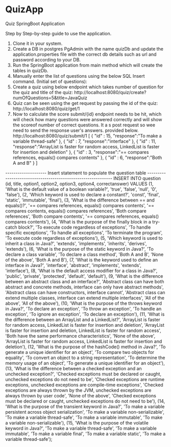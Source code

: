 # QuizApp
 Quiz SpringBoot Application

Step by Step-by-step guide to use the application.

1. Clone it in your system.
2. Create a DB in postgres PgAdmin with the name quizDb and update the application.properties file with the correct db details such as url and password according to your DB.
3. Run the SpringBoot application from main method which will create the tables in quizDb.
4. Manually enter the list of questions using the below SQL Insert command. (Initial set of questions):
5. Create a quiz using below endpoint which takes number of question for the quiz and title of the quiz:
http://localhost:8080/quiz/create?numOfQuestions=5&title=JavaQuiz
6. Quiz can be seen using the get request by passing the id of the quiz:
http://localhost:8080/quiz/get/1
7. Now to calculate the score submit/{id} endpoint needs to be hit, which will check how many questions were answered correctly and will show the scoreof number of correct questions. It a s post request so wee need to send the response user's answers. provided below.
http://localhost:8080/quiz/submit/1
[
    {
        "id" : 15,
        "response":"To make a variable thread-safe"
    },
    {
        "id" : 7,
        "response":"interface"
    },
    {
        "id" : 11,
        "response":"ArrayList is faster for random access, LinkedList is faster for insertion and deletion"
    },
    {
        "id" : 3,
        "response":"== compares references, equals() compares contents"
    },
    {
        "id" : 6,
        "response":"Both A and B"
    }
]







-------------------- Insert statement to populate the question table -------------------------------------------------------------
INSERT INTO question (id, title, option1, option2, option3, option4, correctanswer) VALUES
  (1, 'What is the default value of a boolean variable?', 'true', 'false', 'null', '0', 'false'),
  (2, 'Which keyword is used to declare a constant?', 'const', 'final', 'static', 'immutable', 'final'),
  (3, 'What is the difference between == and equals()?', '== compares references, equals() compares contents', '== compares contents, equals() compares references', 'Both compare references', 'Both compare contents', '== compares references, equals() compares contents'),
  (4, 'What is the purpose of the finally block in a try-catch block?', 'To execute code regardless of exceptions', 'To handle specific exceptions', 'To handle all exceptions', 'To terminate the program', 'To execute code regardless of exceptions'),
  (5, 'Which keyword is used to inherit a class in Java?', 'extends', 'implements', 'inherits', 'derives', 'extends'),
  (6, 'What is the purpose of the static keyword in Java?', 'To declare a class variable', 'To declare a class method', 'Both A and B', 'None of the above', 'Both A and B'),
  (7, 'What is the keyword used to define an interface in Java?', 'interface', 'abstract', 'implements', 'extends', 'interface'),
  (8, 'What is the default access modifier for a class in Java?', 'public', 'private', 'protected', 'default', 'default'),
  (9, 'What is the difference between an abstract class and an interface?', 'Abstract class can have both abstract and concrete methods, interface can only have abstract methods', 'Abstract class can have constructors, interface cannot', 'Abstract class can extend multiple classes, interface can extend multiple interfaces', 'All of the above', 'All of the above'),
  (10, 'What is the purpose of the throws keyword in Java?', 'To declare an exception', 'To throw an exception', 'To handle an exception', 'To ignore an exception', 'To declare an exception'),
  (11, 'What is the difference between an ArrayList and a LinkedList?', 'ArrayList is faster for random access, LinkedList is faster for insertion and deletion', 'ArrayList is faster for insertion and deletion, LinkedList is faster for random access', 'Both have the same performance characteristics', 'None of the above', 'ArrayList is faster for random access, LinkedList is faster for insertion and deletion'),
  (12, 'What is the purpose of the hashCode() method in Java?', 'To generate a unique identifier for an object', 'To compare two objects for equality', 'To convert an object to a string representation', 'To determine the memory usage of an object', 'To generate a unique identifier for an object'),
  (13, 'What is the difference between a checked exception and an unchecked exception?', 'Checked exceptions must be declared or caught, unchecked exceptions do not need to be', 'Checked exceptions are runtime exceptions, unchecked exceptions are compile-time exceptions', 'Checked exceptions are always thrown by the JVM, unchecked exceptions are always thrown by user code', 'None of the above', 'Checked exceptions must be declared or caught, unchecked exceptions do not need to be'),
  (14, 'What is the purpose of the transient keyword in Java?', 'To make a variable persistent across object serialization', 'To make a variable non-serializable', 'To make a variable thread-safe', 'To make a variable immutable', 'To make a variable non-serializable'),
  (15, 'What is the purpose of the volatile keyword in Java?', 'To make a variable thread-safe', 'To make a variable immutable', 'To make a variable final', 'To make a variable static', 'To make a variable thread-safe');
		
